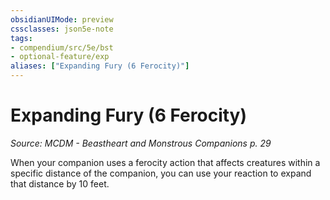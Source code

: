 ```yaml
---
obsidianUIMode: preview
cssclasses: json5e-note
tags:
- compendium/src/5e/bst
- optional-feature/exp
aliases: ["Expanding Fury (6 Ferocity)"]
---
```

# Expanding Fury (6 Ferocity)
*Source: MCDM - Beastheart and Monstrous Companions p. 29* 

When your companion uses a ferocity action that affects creatures within a specific distance of the companion, you can use your reaction to expand that distance by 10 feet.